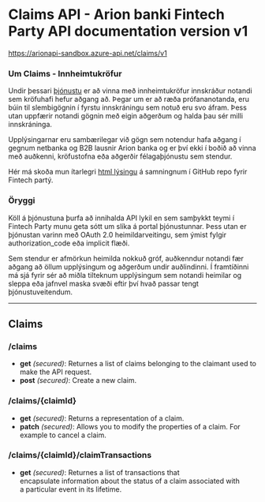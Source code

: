 ﻿# Claims API - Arion banki Fintech Party API documentation version v1
https://arionapi-sandbox.azure-api.net/claims/v1

### Um Claims - Innheimtukröfur
Undir þessari [þjónustu](/ "e. resource, gæti verið þýtt is. auðlind\viðfang") er að vinna með innheimtukröfur innskráður notandi sem kröfuhafi hefur aðgang að. Þegar um er að ræða prófananotanda, eru búin til slembigögnin í fyrstu innskráningu sem notuð eru svo áfram. Þess utan uppfærir notandi gögnin með eigin aðgerðum og halda þau sér milli innskráninga.

Upplýsingarnar eru sambærilegar við gögn sem notendur hafa aðgang í gegnum netbanka og B2B lausnir Arion banka og er því ekki  í boðið að vinna með auðkenni, kröfustofna eða aðgerðir félagaþjónustu sem stendur.
      
Hér má skoða mun ítarlegri [html lýsingu](https://rawgit.com/arionbanki/Fintech-Party-2016-06-API/master/Claims/Claims.html "sjá Claims.html") á samningnum í GitHub repo fyrir Fintech partý.

### Öryggi
Köll á þjónustuna þurfa að innihalda API lykil en sem samþykkt teymi í Fintech Party munu geta sótt um slíka á portal þjónustunnar. Þess utan er þjónustan varinn með OAuth 2.0 heimildarveitingu, sem ýmist fylgir authorization_code eða implicit flæði.
      
Sem stendur er afmörkun heimilda nokkuð gróf, auðkenndur notandi fær aðgang að öllum upplýsingum og aðgerðum undir auðlindinni. Í framtíðinni má sjá fyrir sér að miðla tilteknum upplýsingum sem notandi heimilar og sleppa eða jafnvel maska svæði eftir því hvað passar tengt þjónustuveitendum.

---

## Claims

### /claims

* **get** *(secured)*: Returnes a list of claims belonging to the claimant used to make the API request.
* **post** *(secured)*: Create a new claim.

### /claims/{claimId}

* **get** *(secured)*: Returns a representation of a claim.
* **patch** *(secured)*: Allows you to modify the properties of a claim. For example to cancel a claim.

### /claims/{claimId}/claimTransactions

* **get** *(secured)*: Returnes a list of transactions that encapsulate information about the status of a claim associated with a particular event in its lifetime.

